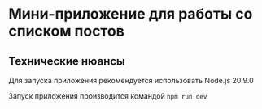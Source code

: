 # Мини-приложение для работы со списком постов

## Технические нюансы
Для запуска приложения рекомендуется использовать Node.js 20.9.0


Запуск приложения производится командой `npm run dev`